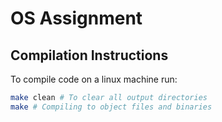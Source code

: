 # OS Assignment

## Compilation Instructions

To compile code on a linux machine run:

```sh
make clean # To clear all output directories
make # Compiling to object files and binaries
```